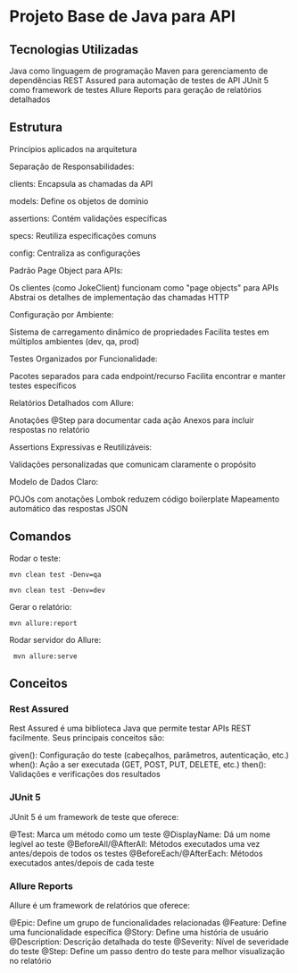 # Projeto Base de Java para API

## Tecnologias Utilizadas

Java como linguagem de programação
Maven para gerenciamento de dependências
REST Assured para automação de testes de API
JUnit 5 como framework de testes
Allure Reports para geração de relatórios detalhados

## Estrutura

Princípios aplicados na arquitetura

Separação de Responsabilidades:

clients: Encapsula as chamadas da API

models: Define os objetos de domínio

assertions: Contém validações específicas

specs: Reutiliza especificações comuns

config: Centraliza as configurações

Padrão Page Object para APIs:

Os clientes (como JokeClient) funcionam como "page objects" para APIs
Abstrai os detalhes de implementação das chamadas HTTP


Configuração por Ambiente:

Sistema de carregamento dinâmico de propriedades
Facilita testes em múltiplos ambientes (dev, qa, prod)


Testes Organizados por Funcionalidade:

Pacotes separados para cada endpoint/recurso
Facilita encontrar e manter testes específicos


Relatórios Detalhados com Allure:

Anotações @Step para documentar cada ação
Anexos para incluir respostas no relatório


Assertions Expressivas e Reutilizáveis:

Validações personalizadas que comunicam claramente o propósito

Modelo de Dados Claro:

POJOs com anotações Lombok reduzem código boilerplate
Mapeamento automático das respostas JSON

## Comandos 


Rodar o teste: 

``` mvn clean test -Denv=qa ```

``` mvn clean test -Denv=dev ```

Gerar o relatório:

``` mvn allure:report ```

Rodar servidor do Allure: 

``` mvn allure:serve```

## Conceitos 

### Rest Assured
Rest Assured é uma biblioteca Java que permite testar APIs REST facilmente. Seus principais conceitos são:

given(): Configuração do teste (cabeçalhos, parâmetros, autenticação, etc.)
when(): Ação a ser executada (GET, POST, PUT, DELETE, etc.)
then(): Validações e verificações dos resultados

### JUnit 5

JUnit 5 é um framework de teste que oferece:

@Test: Marca um método como um teste
@DisplayName: Dá um nome legível ao teste
@BeforeAll/@AfterAll: Métodos executados uma vez antes/depois de todos os testes
@BeforeEach/@AfterEach: Métodos executados antes/depois de cada teste

### Allure Reports
Allure é um framework de relatórios que oferece:

@Epic: Define um grupo de funcionalidades relacionadas
@Feature: Define uma funcionalidade específica
@Story: Define uma história de usuário
@Description: Descrição detalhada do teste
@Severity: Nível de severidade do teste
@Step: Define um passo dentro do teste para melhor visualização no relatório